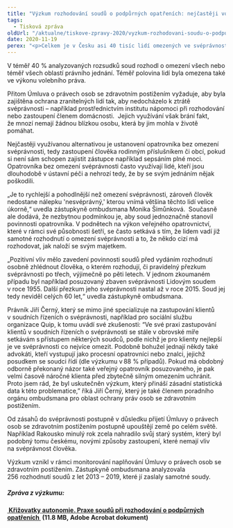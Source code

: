 ```yaml
---
title: "Výzkum rozhodování soudů o podpůrných opatřeních: nejčastěji volí omezení svéprávnosti"
tags:
  - Tisková zpráva
oldUrl: "/aktualne/tiskove-zpravy-2020/vyzkum-rozhodovani-soudu-o-podpurnych-opatrenich-nejcasteji-voli-omezeni-svepravnosti"
date: 2020-11-19
perex: "<p>Celkem je v Česku asi 40 tisíc lidí omezených ve svéprávnosti. Výzkum zástupkyně ombudsmana, který analyzoval 256 rozhodnutí soudů z let 2013 až 2019, ukazuje, že omezení svéprávnosti je nejčastěji využívaným opatřením u lidí, kteří potřebují podporu v rozhodování. Nejčastěji soudy omezují svéprávnost v oblasti nakládání s majetkem. Průměrná částka, se kterou mohou tito lidé nakládat je 3170 korun, což je méně než životní minimum. Třetina lidí má dokonce méně než tisíc korun měsíčně. Všechny platby nad tuto částku za ně musí provádět opatrovník.  </p>"
---
```


<!-- imported from the old website -->

<p>V téměř 40 % analyzovaných rozsudků soud rozhodl o omezení všech nebo téměř všech oblastí právního jednání. Téměř polovina lidí byla omezena také ve výkonu volebního práva.  </p><p>Přitom Úmluva o právech osob se zdravotním postižením vyžaduje, aby byla zajištěna ochrana zranitelných lidí tak, aby nedocházelo k ztrátě svéprávnosti – například prostřednictvím institutu nápomoci při rozhodování nebo zastoupení členem domácnosti.  Jejich využívání však brání fakt, že mnozí nemají žádnou blízkou osobu, která by jim mohla v životě pomáhat.  </p><p>Nejčastěji využívanou alternativou je ustanovení opatrovníka bez omezení svéprávnosti, tedy zastoupení člověka rodinným příslušníkem či obcí, pokud si není sám schopen zajistit zástupce například sepsáním plné moci. Opatrovníka bez omezení svéprávnosti často využívají lidé, kteří jsou dlouhodobě v ústavní péči a nehrozí tedy, že by se svým jednáním nějak poškodili.  </p><p>„Je to rychlejší a pohodlnější než omezení svéprávnosti, zároveň člověk nedostane nálepku 'nesvéprávný,' kterou vnímá většina těchto lidí velice úkorně,“ uvedla zástupkyně ombudsmana Monika Šimůnková.  Současně ale dodává, že nezbytnou podmínkou je, aby soud jednoznačně stanovil povinnosti opatrovníka. V podnětech na výkon veřejného opatrovnictví, které v rámci své působnosti šetří, se často setkává s tím, že lidem vadí již samotné rozhodnutí o omezení svéprávnosti a to, že někdo cizí má rozhodovat, jak naloží se svým majetkem.  </p><p>„Pozitivní vliv mělo zavedení povinnosti soudů před vydáním rozhodnutí osobně zhlédnout člověka, o kterém rozhodují, či pravidelný přezkum svéprávnosti po třech, výjimečně po pěti letech. V jednom zkoumaném případu byl například posuzovaný zbaven svéprávnosti Lidovým soudem v roce 1955. Další přezkum jeho svéprávnosti nastal až v roce 2015. Soud jej tedy neviděl celých 60 let,“ uvedla zástupkyně ombudsmana. </p><p>Právník Jiří Černý, který se mimo jiné specializuje na zastupování klientů v soudních řízeních o svéprávnosti, například pro sociální službu organizace Quip, k tomu uvádí své zkušenosti: “Ve své praxi zastupování klientů v soudních řízeních o svéprávnosti se stále v obrovské míře setkávám s přístupem některých soudců, podle nichž je pro klienty nejlepší je ve svéprávnosti co nejvíce omezit. Podobně bohužel jednají někdy také advokáti, kteří vystupují jako procesní opatrovníci nebo znalci, jejichž posudkem se soudci řídí (dle výzkumu v 88 % případů). Pokud má obdobný odborně překonaný názor také veřejný opatrovník posuzovaného, je pak velmi časově náročné klienta před zbytečně silným omezením uchránit. Proto jsem rád, že byl uskutečněn výzkum, který přináší zásadní statistická data k této problematice,” říká Jiří Černý, který je také členem poradního orgánu ombudsmana pro oblast ochrany práv osob se zdravotním postižením. </p><p>Od zásahů do svéprávnosti postupně v důsledku přijetí Úmluvy o právech osob se zdravotním postižením postupně upouštějí země po celém světě. Například Rakousko minulý rok zcela nahradilo svůj starý systém, který byl podobný tomu českému, novými způsoby zastoupení, které nemají vliv na svéprávnost člověka.   </p><p>Výzkum vznikl v rámci monitorování naplňování Úmluvy o právech osob se zdravotním postižením. Zástupkyně ombudsmana analyzovala 256 rozhodnutí soudů z let 2013 – 2019, které jí zaslaly samotné soudy. </p><h5>Zpráva z výzkumu:  </h5><p><b><a title="Otevření do nového okna" href="/uploads-import/CRPD/Vyzkumy/2018_61_Vyzkum-svepravnost.pdf" target="_blank"> Křižovatky autonomie. Praxe soudů při rozhodování o podpůrných opatřeních </a> (11.8 MB, Adobe Acrobat dokument)</b></p>
